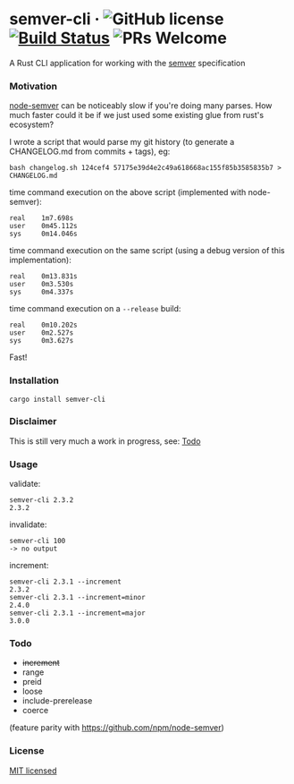 # semver-cli &middot; ![GitHub license](https://img.shields.io/badge/license-MIT-blue.svg) [![Build Status](https://travis-ci.org/learnmerust/semver-cli.svg?branch=master)](https://travis-ci.org/learnmerust/semver-cli) ![PRs Welcome](https://img.shields.io/badge/PRs-welcome-brightgreen.svg)

A Rust CLI application for working with the [semver](https://semver.org/) specification

### Motivation
[node-semver](https://github.com/npm/node-semver) can be noticeably slow if you're doing many parses. How much faster could it be if we just used some existing glue from rust's ecosystem?

I wrote a script that would parse my git history (to generate a CHANGELOG.md from commits + tags), eg:  
```
bash changelog.sh 124cef4 57175e39d4e2c49a618668ac155f85b3585835b7 > CHANGELOG.md
```

time command execution on the above script (implemented with node-semver):
```
real    1m7.698s
user    0m45.112s
sys     0m14.046s
```
time command execution on the same script (using a debug version of this implementation):
```
real    0m13.831s
user    0m3.530s
sys     0m4.337s
```
time command execution on a `--release` build:
```
real    0m10.202s
user    0m2.527s
sys     0m3.627s
```
Fast!

### Installation
```
cargo install semver-cli
```

### Disclaimer
This is still very much a work in progress, see: [Todo](#todo)

### Usage
validate:
```
semver-cli 2.3.2
2.3.2
```
invalidate:
```
semver-cli 100
-> no output
```
increment:
```
semver-cli 2.3.1 --increment
2.3.2
semver-cli 2.3.1 --increment=minor
2.4.0
semver-cli 2.3.1 --increment=major
3.0.0
```
### Todo
- <strike>increment</strike>
- range
- preid
- loose
- include-prerelease
- coerce

(feature parity with https://github.com/npm/node-semver)
### License

[MIT licensed](./LICENSE)
